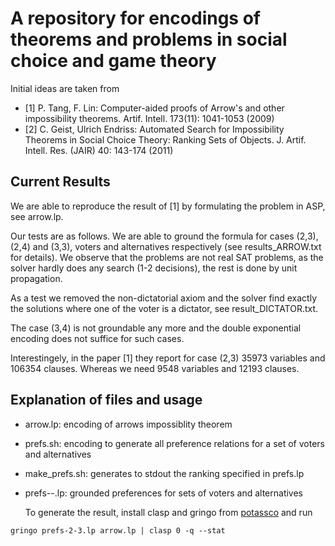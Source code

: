 A repository for encodings of theorems and problems in social choice and game theory
====================================================================================


Initial ideas are taken from 


* [1] P. Tang, F. Lin: Computer-aided proofs of Arrow's and other impossibility theorems. Artif. Intell.  173(11): 1041-1053 (2009)
* [2] C. Geist, Ulrich Endriss: Automated Search for Impossibility Theorems in Social Choice Theory: Ranking Sets of Objects.  J. Artif. Intell. Res. (JAIR) 40: 143-174 (2011)

Current Results
----------------

We are able to reproduce the result of [1] by formulating the problem in ASP, see arrow.lp. 

Our tests are as follows. We are able to ground the formula for cases (2,3), (2,4) and (3,3), voters and alternatives
respectively (see results_ARROW.txt for details). We observe that the problems are not real SAT problems, as the solver
hardly does any search (1-2 decisions), the rest is done by unit propagation. 

As a test we removed the non-dictatorial axiom and the solver find exactly the solutions where one of the voter is a
dictator, see result_DICTATOR.txt.

The case (3,4) is not groundable any more and the double exponential encoding does not suffice for such cases. 

Interestingely, in the paper [1] they report for case (2,3) 35973 variables and 106354 clauses. Whereas we need 9548
variables and 12193 clauses. 

Explanation of files and usage
----------------

* arrow.lp: encoding of arrows impossiblity theorem
* prefs.sh: encoding to generate all preference relations for a set of voters and alternatives
* make_prefs.sh: generates to stdout the ranking specified in prefs.lp
* prefs-<vot>-<alt>.lp: grounded preferences for sets of voters and alternatives

    To generate the result, install clasp and gringo from [potassco](http://potassco.sourceforge.net/) and run

```
gringo prefs-2-3.lp arrow.lp | clasp 0 -q --stat
```
